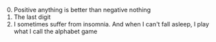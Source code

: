 0. Positive anything is better than negative nothing
1. The last digit
2. I sometimes suffer from insomnia. And when I can't fall asleep, I play what I call the alphabet game
